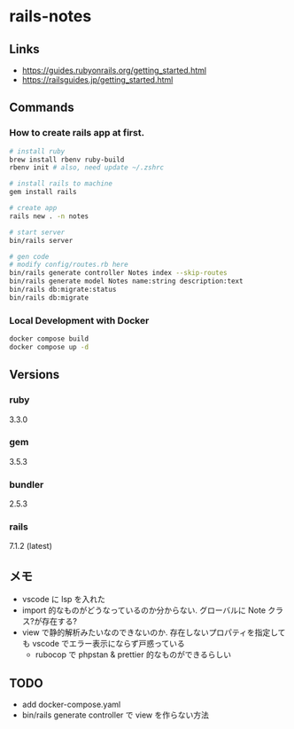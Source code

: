 # rails-notes

## Links
- https://guides.rubyonrails.org/getting_started.html
- https://railsguides.jp/getting_started.html

## Commands
### How to create rails app at first.
```bash
# install ruby
brew install rbenv ruby-build
rbenv init # also, need update ~/.zshrc

# install rails to machine
gem install rails

# create app
rails new . -n notes

# start server
bin/rails server

# gen code
# modify config/routes.rb here
bin/rails generate controller Notes index --skip-routes
bin/rails generate model Notes name:string description:text
bin/rails db:migrate:status
bin/rails db:migrate
```

### Local Development with Docker
```bash
docker compose build
docker compose up -d
```

## Versions
### ruby
3.3.0
### gem
3.5.3
### bundler
2.5.3
### rails
7.1.2 (latest)

## メモ
- vscode に lsp を入れた
- import 的なものがどうなっているのか分からない. グローバルに Note クラス?が存在する?
- view で静的解析みたいなのできないのか. 存在しないプロパティを指定しても vscode でエラー表示にならず戸惑っている
  - rubocop で phpstan & prettier 的なものができるらしい

## TODO
- add docker-compose.yaml
- bin/rails generate controller で view を作らない方法
